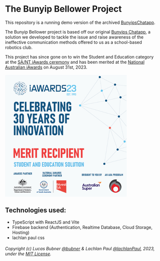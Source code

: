 # The Bunyip Bellower Project
This repository is a running demo version of the archived [BunyipsChatapp](https://github.com/bubner/BunyipsChatapp).

The Bunyip Bellower project is based off our original [Bunyips Chatapp](https://github.com/bubner/BunyipsChatapp), a solution we developed to tackle the issue and raise awareness of the ineffective communication methods offered to us as a school-based robotics club.<br>

This project has since gone on to win the Student and Education category at the [SA/NT iAwards ceremony](https://aiia.com.au/iaward/2023-sa-nt-winners-and-merit-recipients/) and has been merited at the [National Australian iAwards](https://aiia.com.au/event/2023-national-iawards-ceremony/) on August 31st, 2023.
<br> <br>
<img src="https://raw.githubusercontent.com/Murray-Bridge-Bunyips/BunyipBellower/ad9fbe2c0040c33b04a7c9d05544d7e6cb8ef77d/MERIT-Student-Education.jpg" alt="iAwards 2023 Merit Recipient for Student & Education" width="400" />
## Technologies used:
- TypeScript with ReactJS and Vite
- Firebase backend (Authentication, Realtime Database, Cloud Storage, Hosting)
- lachlan paul css

###### Copyright (c) Lucas Bubner [@bubner](https://github.com/bubner) & Lachlan Paul [@lachlanPaul](https://github.com/lachlanPaul), 2023, under the [MIT License](https://raw.githubusercontent.com/Murray-Bridge-Bunyips/BunyipBellower/prod/LICENSE).
